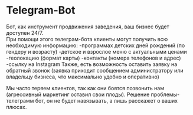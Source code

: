 # Telegram-Bot

Бот, как инструмент продвижения заведения, ваш бизнес будет доступен 24/7.   
При помощи этого телеграм-бота клиенты могут получить всю необходимую информацию:
-программах детских дней рождений (по гендеру и возрасту)
-детское и взрослое меню с актуальными ценами
-геолокацию (формат карты) 
-контакты (номера телефонов и адрес)
-ссылку на Instagram 
Также, есть возможность оставить заявку на обратный звонок (заявка приходит сообщением администратору или владельцу бизнеса, что максимально удобно и оперативно)

Мы часто теряем клиентов, так как они боятся позвонить нам (агрессивный маркетинг оставил свои плоды). 
Решение проблемы-телеграмм бот, он не будет навязывать, а лишь расскажет о ваших плюсах.
